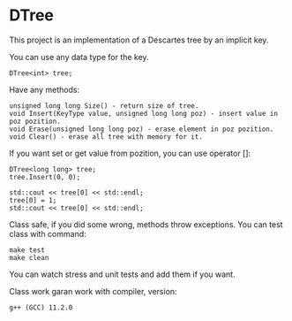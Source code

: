 # DTree

This project is an implementation of a Descartes tree by an implicit key.

You can use any data type for the key.

    DTree<int> tree;
    
Have any methods:

    unsigned long long Size() - return size of tree.
    void Insert(KeyType value, unsigned long long poz) - insert value in poz pozition.
    void Erase(unsigned long long poz) - erase element in poz pozition.
    void Clear() - erase all tree with memory for it.
    
If you want set or get value from pozition, you can use operator []:
    
    DTree<long long> tree;
    tree.Insert(0, 0);
   
    std::cout << tree[0] << std::endl;
    tree[0] = 1;
    std::cout << tree[0] << std::endl;
    
Class safe, if you did some wrong, methods throw exceptions.
You can test class with command:
    
    make test
    make clean
    
You can watch stress and unit tests and add them if you want.

Class work garan work with compiler, version:

    g++ (GCC) 11.2.0
